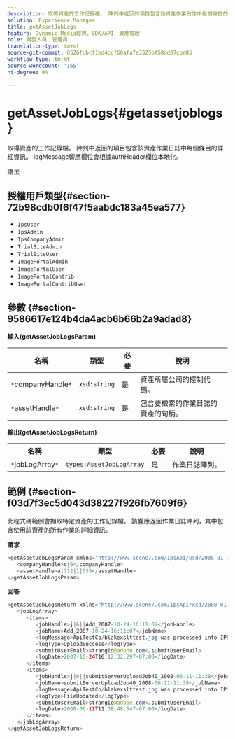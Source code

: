 ```yaml
---
description: 取得資產的工作記錄檔。 陣列中返回的項目包含該資產作業日誌中每個條目的詳細資訊。 logMessage響應欄位會根據authHeader欄位本地化。
solution: Experience Manager
title: getAssetJobLogs
feature: Dynamic Media經典，SDK/API，資產管理
role: 開發人員、管理員
translation-type: tm+mt
source-git-commit: 052bfcbcf1bd4ccf60afa7e3325bf58dd07cba85
workflow-type: tm+mt
source-wordcount: '165'
ht-degree: 9%

---
```



# getAssetJobLogs{#getassetjoblogs}

取得資產的工作記錄檔。 陣列中返回的項目包含該資產作業日誌中每個條目的詳細資訊。 logMessage響應欄位會根據authHeader欄位本地化。

語法

## 授權用戶類型{#section-72b98cdb0f6f47f5aabdc183a45ea577}

* `IpsUser`
* `IpsAdmin`
* `IpsCompanyAdmin`
* `TrialSiteAdmin`
* `TrialSiteUser`
* `ImagePortalAdmin`
* `ImagePortalUser`
* `ImagePortalContrib`
* `ImagePortalContribUser`

## 參數 {#section-9586617e124b4da4acb6b66b2a9adad8}

**輸入(getAssetJobLogsParam)**

| 名稱 | 類型 | 必要 | 說明 |
|---|---|---|---|
| `*`companyHandle`*` | `xsd:string` | 是 | 資產所屬公司的控制代碼。 |
| `*`assetHandle`*` | `xsd:string` | 是 | 包含要檢索的作業日誌的資產的句柄。 |

**輸出(getAssetJobLogsReturn)**

| 名稱 | 類型 | 必要 | 說明 |
|---|---|---|---|
| `*`jobLogArray`*` | `types:AssetJobLogArray` | 是 | 作業日誌陣列。 |

## 範例 {#section-f03d7f3ec5d043d38227f926fb7609f6}

此程式碼範例會擷取特定資產的工作記錄檔。 該響應返回作業日誌陣列，其中包含使用該資產的所有作業的詳細資訊。

**請求**

```java
<getAssetJobLogsParam xmlns="http://www.scene7.com/IpsApi/xsd/2008-01-15">
   <companyHandle>c|6</companyHandle>
   <assetHandle>a|732|1|535</assetHandle>
</getAssetJobLogsParam>
```

**回答**

```java
<getAssetJobLogsReturn xmlns="http://www.scene7.com/IpsApi/xsd/2008-01-15">
   <jobLogArray>
      <items>
         <jobHandle>j|6||Add_2007-10-24-16:11:07</jobHandle>
         <jobName>Add_2007-10-24-16:11:07</jobName>
         <logMessage>ApiTestCo/blakexslttest.jpg was processed into IPS</logMessage>
         <logType>UploadSuccess</logType>
         <submitUserEmail>strangio@adobe.com</submitUserEmail>
         <logDate>2007-10-24T16:12:32.297-07:00</logDate>
      </items>
      <items>
         <jobHandle>j|6||submitServerUploadJob40_2008-06-11-11:38</jobHandle>
         <jobName>submitServerUploadJob40_2008-06-11-11:38</jobName>
         <logMessage>ApiTestCo/blakexslttest.jpg was processed into IPS.</logMessage>
         <logType>FileUpdated</logType>
         <submitUserEmail>strangio@adobe.com</submitUserEmail>
         <logDate>2008-06-11T11:38:48.547-07:00</logDate>
      </items>
   </jobLogArray>
</getAssetJobLogsReturn>
```

